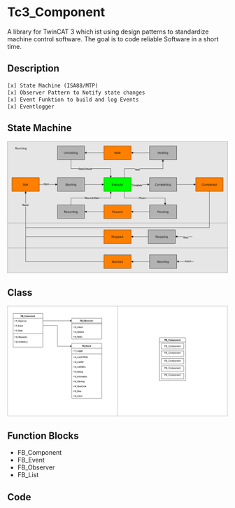 # Tc3_Component
A library for TwinCAT 3 which ist using design patterns to standardize machine control software.
The goal is to code reliable Software in a short time.


## Description
    [x] State Machine (ISA88/MTP)
    [x] Observer Pattern to Notify state changes
    [x] Event Funktion to build and log Events
    [x] Eventlogger
    
## State Machine
![State Machine](docs/diagrams/StateMachine.drawio.svg)

## Class
![Component](docs/diagrams/Component.drawio.svg)

## Function Blocks
- FB_Component
- FB_Event
- FB_Observer
- FB_List

## Code 
